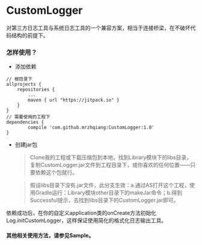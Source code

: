 # CustomLogger
对第三方日志工具与系统日志工具的一个兼容方案，相当于连接桥梁，在不破坏代码结构的前提下。
### 怎样使用？
- 添加依赖
```
// 根目录下
allprojects {
	repositories {
		...
		maven { url "https://jitpack.io" }
	}
}
// 需要使用的工程下
dependencies {
        compile 'com.github.mrzhqiang:CustomLogger:1.0'
}
```
- 创建jar包
  > Clone我的工程或下载压缩包到本地，找到Library模块下的libs目录，复制CustomLogger.jar文件到工程目录下，或你喜欢的任何位置——只要依赖这个包就行。

  > 假设libs目录下没有.jar文件，此分支生效：a.通过AS打开这个工程，使用Gradle运行：Library模块other目录下的makeJar命令；b.得到Successful提示，去找到libs目录下的CustomLogger.jar即可。

依赖成功后，在你的自定义application类的onCreate方法初始化Log.initCustomLogger，这样保证使用简化的格式化日志输出工具。

#### 其他相关使用方法，请参见Sample。
